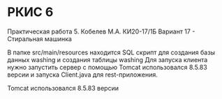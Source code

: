 # РКИС 6

Практическая работа 5. Кобелев М.А. КИ20-17/1Б
Вариант 17 - Стиральная машинка

В папке src/main/resources находится SQL скрипт для создания базы данных washing и создания таблицы washing
Для запуска клиента нужно запустить сервер с помощью Tomcat использовался 8.5.83 версии и запуска Client.java для rest-приложения.

Tomcat использовался 8.5.83 версии
